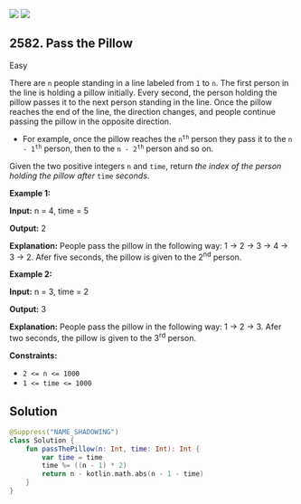 [![](https://img.shields.io/github/stars/javadev/LeetCode-in-Kotlin?label=Stars&style=flat-square)](https://github.com/javadev/LeetCode-in-Kotlin)
[![](https://img.shields.io/github/forks/javadev/LeetCode-in-Kotlin?label=Fork%20me%20on%20GitHub%20&style=flat-square)](https://github.com/javadev/LeetCode-in-Kotlin/fork)

## 2582\. Pass the Pillow

Easy

There are `n` people standing in a line labeled from `1` to `n`. The first person in the line is holding a pillow initially. Every second, the person holding the pillow passes it to the next person standing in the line. Once the pillow reaches the end of the line, the direction changes, and people continue passing the pillow in the opposite direction.

*   For example, once the pillow reaches the <code>n<sup>th</sup></code> person they pass it to the <code>n - 1<sup>th</sup></code> person, then to the <code>n - 2<sup>th</sup></code> person and so on.

Given the two positive integers `n` and `time`, return _the index of the person holding the pillow after_ `time` _seconds_.

**Example 1:**

**Input:** n = 4, time = 5

**Output:** 2

**Explanation:** People pass the pillow in the following way: 1 -> 2 -> 3 -> 4 -> 3 -> 2. Afer five seconds, the pillow is given to the 2<sup>nd</sup> person.

**Example 2:**

**Input:** n = 3, time = 2

**Output:** 3

**Explanation:** People pass the pillow in the following way: 1 -> 2 -> 3. Afer two seconds, the pillow is given to the 3<sup>r</sup><sup>d</sup> person.

**Constraints:**

*   `2 <= n <= 1000`
*   `1 <= time <= 1000`

## Solution

```kotlin
@Suppress("NAME_SHADOWING")
class Solution {
    fun passThePillow(n: Int, time: Int): Int {
        var time = time
        time %= ((n - 1) * 2)
        return n - kotlin.math.abs(n - 1 - time)
    }
}
```